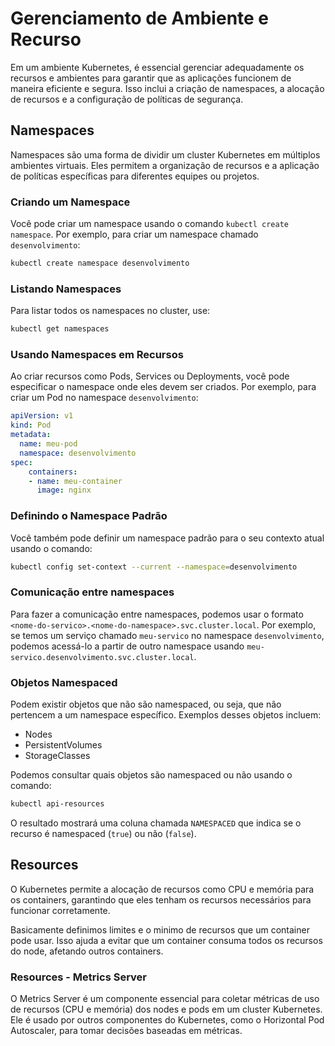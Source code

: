 # Gerenciamento de Ambiente e Recurso
Em um ambiente Kubernetes, é essencial gerenciar adequadamente os recursos e ambientes para garantir que as aplicações funcionem de maneira eficiente e segura. Isso inclui a criação de namespaces, a alocação de recursos e a configuração de políticas de segurança.

## Namespaces
Namespaces são uma forma de dividir um cluster Kubernetes em múltiplos ambientes virtuais. Eles permitem a organização de recursos e a aplicação de políticas específicas para diferentes equipes ou projetos.

### Criando um Namespace
Você pode criar um namespace usando o comando `kubectl create namespace`. Por exemplo, para criar um namespace chamado `desenvolvimento`:
```bash
kubectl create namespace desenvolvimento
```

### Listando Namespaces
Para listar todos os namespaces no cluster, use:
```bash
kubectl get namespaces  
```
### Usando Namespaces em Recursos
Ao criar recursos como Pods, Services ou Deployments, você pode especificar o namespace onde eles devem ser criados. Por exemplo, para criar um Pod no namespace `desenvolvimento`:
```yaml
apiVersion: v1
kind: Pod
metadata:
  name: meu-pod     
  namespace: desenvolvimento
spec:
    containers:
    - name: meu-container
      image: nginx
```
### Definindo o Namespace Padrão
Você também pode definir um namespace padrão para o seu contexto atual usando o comando:
```bash
kubectl config set-context --current --namespace=desenvolvimento
```

### Comunicação entre namespaces

Para fazer a comunicação entre namespaces, podemos usar o formato `<nome-do-servico>.<nome-do-namespace>.svc.cluster.local`. Por exemplo, se temos um serviço chamado `meu-servico` no namespace `desenvolvimento`, podemos acessá-lo a partir de outro namespace usando `meu-servico.desenvolvimento.svc.cluster.local`.

### Objetos Namespaced

Podem existir objetos que não são namespaced, ou seja, que não pertencem a um namespace específico. Exemplos desses objetos incluem:
- Nodes
- PersistentVolumes
- StorageClasses

Podemos consultar quais objetos são namespaced ou não usando o comando:
```bash
kubectl api-resources
```
O resultado mostrará uma coluna chamada `NAMESPACED` que indica se o recurso é namespaced (`true`) ou não (`false`).

## Resources

O Kubernetes permite a alocação de recursos como CPU e memória para os containers, garantindo que eles tenham os recursos necessários para funcionar corretamente.

Basicamente definimos limites e o minimo de recursos que um container pode usar. Isso ajuda a evitar que um container consuma todos os recursos do node, afetando outros containers.



### Resources - Metrics Server
O Metrics Server é um componente essencial para coletar métricas de uso de recursos (CPU e memória) dos nodes e pods em um cluster Kubernetes. Ele é usado por outros componentes do Kubernetes, como o Horizontal Pod Autoscaler, para tomar decisões baseadas em métricas.






